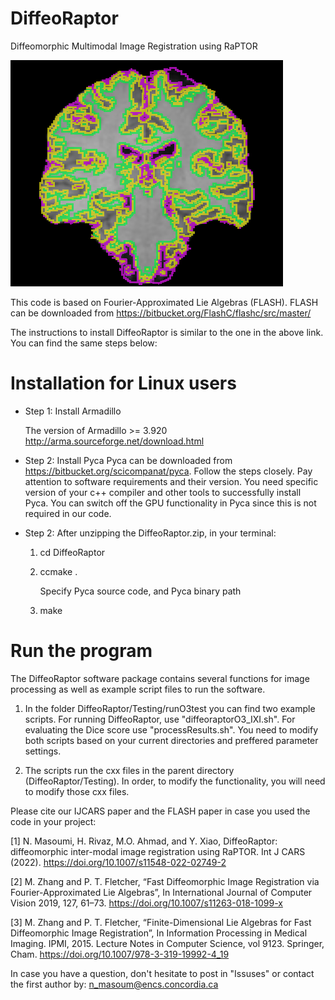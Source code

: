 # DiffeoRaptor
Diffeomorphic Multimodal Image Registration using RaPTOR

![alt text](https://github.com/nimamasoumi/DiffeoRaptor/blob/main/brain.png?raw=true)

This code is based on Fourier-Approximated Lie Algebras (FLASH). FLASH can be downloaded from https://bitbucket.org/FlashC/flashc/src/master/

The instructions to install DiffeoRaptor is similar to the one in the above link. You can find the same steps below:

# Installation for Linux users #

- Step 1:
  Install Armadillo
  
  The version of Armadillo >= 3.920
  http://arma.sourceforge.net/download.html

- Step 2:
  Install Pyca
  Pyca can be downloaded from https://bitbucket.org/scicompanat/pyca. 
  Follow the steps closely. Pay attention to software requirements and their version.
  You need specific version of your c++ compiler and other tools to successfully install Pyca.
  You can switch off the GPU functionality in Pyca since this is not required in our 
  code. 


- Step 2:
  After unzipping the DiffeoRaptor.zip, in your terminal:
  
  1) cd DiffeoRaptor
  
  2) ccmake .
  
     Specify Pyca source code, and Pyca binary path

  3) make 

# Run the program #

The DiffeoRaptor software package contains several functions for image processing as well as example script files to run the software.

1) In the folder DiffeoRaptor/Testing/runO3test you can find two example scripts. For running DiffeoRaptor, use "diffeoraptorO3_IXI.sh". For evaluating the Dice score use "processResults.sh". You need to modify both scripts based on your current directories and preffered parameter settings.

2) The scripts run the cxx files in the parent directory (DiffeoRaptor/Testing). In order, to modify the functionality, you will need to modify those cxx files.

Please cite our IJCARS paper and the FLASH paper in case you used the code in your project:

[1] N. Masoumi, H. Rivaz, M.O. Ahmad, and Y. Xiao, DiffeoRaptor: diffeomorphic inter-modal image registration using RaPTOR. Int J CARS (2022). https://doi.org/10.1007/s11548-022-02749-2

[2] M. Zhang and P. T. Fletcher, “Fast Diffeomorphic Image Registration via Fourier-Approximated Lie Algebras”, In International Journal of Computer Vision 2019, 127, 61–73. https://doi.org/10.1007/s11263-018-1099-x

[3] M. Zhang and P. T. Fletcher, “Finite-Dimensional Lie Algebras for Fast Diffeomorphic Image Registration”, In Information Processing in Medical Imaging. IPMI, 2015. Lecture Notes in Computer Science, vol 9123. Springer, Cham. https://doi.org/10.1007/978-3-319-19992-4_19

In case you have a question, don't hesitate to post in "Issuses" or contact the first author by:
n_masoum@encs.concordia.ca

